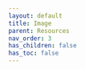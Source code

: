 ```yaml
---
layout: default
title: Image
parent: Resources
nav_order: 3
has_children: false
has_toc: false
---
```

